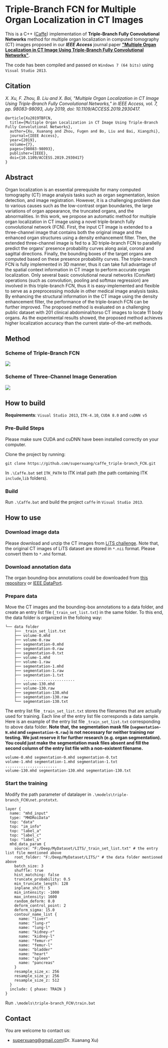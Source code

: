 # Triple-Branch FCN for Multiple Organ Localization in CT Images

This is a C++ ([Caffe](https://github.com/BVLC/caffe)) implementation of **Triple-Branch Fully Convolutional Networks** method for multiple organ localization in computed tomography (CT) images proposed in our ***IEEE Access*** journal paper [**"Multiple Organ Localization in CT Image Using Triple-Branch Fully Convolutional Networks"**](https://doi.org/10.1109/ACCESS.2019.2930417).

The code has been compiled and passed on `Windows 7 (64 bits)` using `Visual Studio 2013`.

## Citation
  *X. Xu, F. Zhou, B. Liu and X. Bai, "Multiple Organ Localization in CT Image Using Triple-Branch Fully Convolutional Networks," in IEEE Access, vol. 7, pp. 98083-98093, July 2019, doi: 10.1109/ACCESS.2019.2930417.*

    @article{Xu2019TBFCN,
      title={Multiple Organ Localization in CT Image Using Triple-Branch Fully Convolutional Networks}, 
      author={Xu, Xuanang and Zhou, Fugen and Bo, Liu and Bai, Xiangzhi},
      journal={IEEE Access}, 
      year={2019},
      volume={7},
      pages={98083-98093},
      publisher={IEEE},
      doi={10.1109/ACCESS.2019.2930417}
    }

## Abstract
Organ localization is an essential prerequisite for many computed tomography (CT) image analysis tasks such as organ segmentation, lesion detection, and image registration. However, it is a challenging problem due to various causes such as the low-contrast organ boundaries, the large variations of organ appearance, the truncated organs, and the abnormalities. In this work, we propose an automatic method for multiple organ localization in CT image using a novel triple-branch fully convolutional network (FCN). First, the input CT image is extended to a three-channel image that contains both the original image and the enhanced organ structures using a density enhancement filter. Then, the extended three-channel image is fed to a 3D triple-branch FCN to parallelly predict the organs' presence probability curves along axial, coronal and sagittal directions. Finally, the bounding boxes of the target organs are computed based on these presence probability curves. The triple-branch FCN is fully implemented in 3D manner, thus it can take full advantage of the spatial context information in CT image to perform accurate organ localization. Only several basic convolutional neural networks (ConvNet) operations (such as convolution, pooling and softmax regression) are involved in this triple-branch FCN, thus it is easy-implemented and flexible to serve as a preprocessing module in other medical image analysis tasks. By enhancing the structural information in the CT image using the density enhancement filter, the performance of the triple-branch FCN can be further improved. The proposed method is evaluated on a challenging public dataset with 201 clinical abdominal/torso CT images to locate 11 body organs. As the experimental results showed, the proposed method achieves higher localization accuracy than the current state-of-the-art methods.

## Method
### Scheme of Triple-Branch FCN
<img src="./workflow.png"/>

### Scheme of Three-Channel Image Generation
<img src="./multi-channel.png"/>

## How to build

**Requirements**: `Visual Studio 2013`, `ITK-4.10`, `CUDA 8.0` and `cuDNN v5`

### Pre-Build Steps
Please make sure CUDA and cuDNN have been installed correctly on your computer.

Clone the project by running:
```
git clone https://github.com/superxuang/caffe_triple-branch_FCN.git
```

In `.\Caffe.bat` set `ITK_PATH` to ITK intall path (the path containing ITK `include`,`lib` folders).

### Build
Run `.\Caffe.bat` and build the project `caffe` in `Visual Studio 2013`.

## How to use
### Download image data
Please download and unzip the CT images from [LiTS challenge](https://competitions.codalab.org/competitions/17094). Note that, the original CT images of LiTS dataset are stored in `*.nii` format. Please convert them to `*.mhd` format.

### Download annotation data
The organ bounding-box annotations could be downloaded from [this repository](./annotations_on_LiTS/) or [IEEE DataPort](http://dx.doi.org/10.21227/df8g-pq27).

### Prepare data
Move the CT images and the bounding-box annotations to a data folder, and create an entry list file (`_train_set_list.txt`) in the same folder. To this end, the data folder is organized in the folloing way:

```
└── data folder
    ├── _train_set_list.txt
    ├── volume-0.mhd
    ├── volume-0.raw
    ├── segmentation-0.mhd
    ├── segmentation-0.raw
    ├── segmentation-0.txt
    ├── volume-1.mhd
    ├── volume-1.raw
    ├── segmentation-1.mhd
    ├── segmentation-1.raw
    ├── segmentation-1.txt
    |   ....................... 
    ├── volume-130.mhd
    ├── volume-130.raw
    ├── segmentation-130.mhd
    ├── segmentation-130.raw
    └── segmentation-130.txt
```

The entry list file `_train_set_list.txt` stores the filenames that are actually used for training. Each line of the entry list file corresponds a data sample. Here is an example of the entry list file `_train_set_list.txt` corresponding to above data folder. **Note that, the segmentation mask file (`segmentation-N.mhd` and `segmentation-N.raw`) is not necessary for neither training nor testing. We just reserve it for further research (e.g. organ segmentation). You could just make the segmentation mask files absent and fill the second column of the entry list file with a non-existent filename.**  

```
volume-0.mhd segmentation-0.mhd segmentation-0.txt
volume-1.mhd segmentation-1.mhd segmentation-1.txt
.......................
volume-130.mhd segmentation-130.mhd segmentation-130.txt
```

### Start the training
Modify the path parameter of datalayer in `.\models\triple-branch_FCN\net.prototxt`.
```
layer {
  name: "mhd_input"
  type: "MHDRoiData"
  top: "data"
  top: "im_info"
  top: "label_a"
  top: "label_c"
  top: "label_s"
  mhd_data_param {  
    source: "F:/Deep/MyDataset/LITS/_train_set_list.txt" # the entry list file mentioned above  
    root_folder: "F:/Deep/MyDataset/LITS/" # the data folder mentioned above
    batch_size: 3
    shuffle: true
    hist_matching: false
    truncate_probability: 0.5
    min_truncate_length: 128
    inplane_shift: 5
    min_intensity: -1000
    max_intensity: 1600
    random_deform: 0.0
    deform_control_point: 2
    deform_sigma: 15.0
    contour_name_list {
      name: "liver"
      name: "lung-r"
      name: "lung-l"
      name: "kidney-r"
      name: "kidney-l"
      name: "femur-r"
      name: "femur-l"
      name: "bladder"
      name: "heart"
      name: "spleen"
      name: "pancreas"
    }
    resample_size_x: 256
    resample_size_y: 256
    resample_size_z: 512
  }
  include: { phase: TRAIN }
}
```
Run `.\models\triple-branch_FCN\train.bat`

## Contact
You are welcome to contact us:  
  - [superxuang@gmail.com](mailto:superxuang@gmail.com)(Dr. Xuanang Xu)
